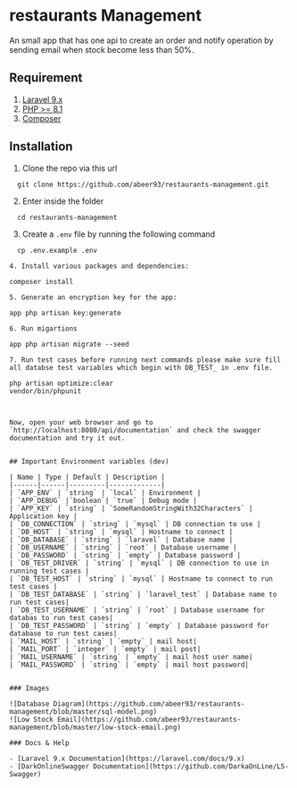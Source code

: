 # restaurants Management
An small app that has one api to create an order and notify operation by sending email when stock become less than 50%.

## Requirement

1. [Laravel 9.x](https://laravel.com/docs/9.x)
2. [PHP >= 8.1](http://php.net/downloads.php)
3. [Composer](https://getcomposer.org/)

## Installation
1. Clone the repo via this url
  ```
    git clone https://github.com/abeer93/restaurants-management.git
  ```

2. Enter inside the folder
```
  cd restaurants-management
```
3. Create a `.env` file by running the following command
  ```
    cp .env.example .env
  ```
  ```
4. Install various packages and dependencies:
  ```
    composer install
  ```
5. Generate an encryption key for the app:
  ```
    app php artisan key:generate
  ```
6. Run migartions
  ```
    app php artisan migrate --seed
  ```
7. Run test cases before running next commands please make sure fill all databse test variables which begin with DB_TEST_ in .env file.
  ```
    php artisan optimize:clear
    vendor/bin/phpunit
  ```


Now, open your web browser and go to `http://localhost:8080/api/documentation` and check the swagger documentation and try it out.


## Important Environment variables (dev)

| Name | Type | Default | Description |
|------|------|---------|-------------|
| `APP_ENV` | `string` | `local` | Environment |
| `APP_DEBUG` |`boolean`| `true` | Debug mode |
| `APP_KEY` | `string` | `SomeRandomStringWith32Characters` | Application key |
| `DB_CONNECTION` | `string` | `mysql` | DB connection to use |
| `DB_HOST` | `string` | `mysql` | Hostname to connect |
| `DB_DATABASE` | `string` | `laravel` | Database name |
| `DB_USERNAME` | `string` | `root` | Database username |
| `DB_PASSWORD` | `string` | `empty` | Database password |
| `DB_TEST_DRIVER` | `string` | `mysql` | DB connection to use in running test cases |
| `DB_TEST_HOST` | `string` | `mysql` | Hostname to connect to run test cases |
| `DB_TEST_DATABASE` | `string` | `laravel_test` | Database name to run test cases|
| `DB_TEST_USERNAME` | `string` | `root` | Database username for databas to run test cases|
| `DB_TEST_PASSWORD` | `string` | `empty` | Database password for database to run test cases|
| `MAIL_HOST` | `string` | `empty` | mail host|
| `MAIL_PORT` | `integer` | `empty` | mail post|
| `MAIL_USERNAME` | `string` | `empty` | mail host user name|
| `MAIL_PASSWORD` | `string` | `empty` | mail host password|


### Images

![Database Diagram](https://github.com/abeer93/restaurants-management/blob/master/sql-model.png)
![Low Stock Email](https://github.com/abeer93/restaurants-management/blob/master/low-stock-email.png)

### Docs & Help

- [Laravel 9.x Documentation](https://laravel.com/docs/9.x)
- [DarkOnlineSwagger Documentation](https://github.com/DarkaOnLine/L5-Swagger)